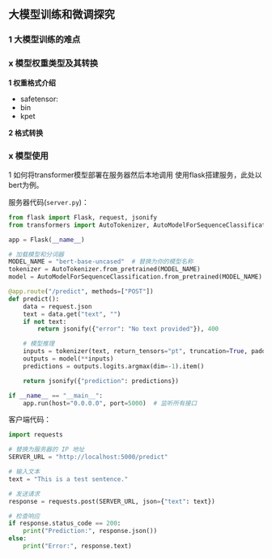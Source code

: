 ## 大模型训练和微调探究

### 1 大模型训练的难点



### x 模型权重类型及其转换
**1 权重格式介绍**
- safetensor:
- bin
- kpet

**2 格式转换**

### x 模型使用
1 如何将transformer模型部署在服务器然后本地调用
使用flask搭建服务，此处以bert为例。

服务器代码(`server.py`)：
```python
from flask import Flask, request, jsonify
from transformers import AutoTokenizer, AutoModelForSequenceClassification

app = Flask(__name__)

# 加载模型和分词器
MODEL_NAME = "bert-base-uncased"  # 替换为你的模型名称
tokenizer = AutoTokenizer.from_pretrained(MODEL_NAME)
model = AutoModelForSequenceClassification.from_pretrained(MODEL_NAME)

@app.route("/predict", methods=["POST"])
def predict():
    data = request.json
    text = data.get("text", "")
    if not text:
        return jsonify({"error": "No text provided"}), 400

    # 模型推理
    inputs = tokenizer(text, return_tensors="pt", truncation=True, padding=True)
    outputs = model(**inputs)
    predictions = outputs.logits.argmax(dim=-1).item()

    return jsonify({"prediction": predictions})

if __name__ == "__main__":
    app.run(host="0.0.0.0", port=5000)  # 监听所有接口

```

客户端代码：
```python
import requests

# 替换为服务器的 IP 地址
SERVER_URL = "http://localhost:5000/predict"

# 输入文本
text = "This is a test sentence."

# 发送请求
response = requests.post(SERVER_URL, json={"text": text})

# 检查响应
if response.status_code == 200:
    print("Prediction:", response.json())
else:
    print("Error:", response.text)

```


